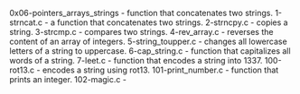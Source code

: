 0x06-pointers_arrays_strings - function that concatenates two strings.
1-strncat.c - a function that concatenates two strings.
2-strncpy.c - copies a string.
3-strcmp.c - compares two strings.
4-rev_array.c - reverses the content of an array of integers.
5-string_toupper.c - changes all lowercase letters of a string to uppercase.
6-cap_string.c - function that capitalizes all words of a string.
7-leet.c - function that encodes a string into 1337.
100-rot13.c - encodes a string using rot13.
101-print_number.c - function that prints an integer.
102-magic.c - 